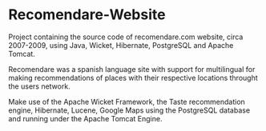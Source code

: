 Recomendare-Website
===================

Project containing the source code of recomendare.com website, circa 2007-2009, using Java, Wicket, Hibernate, PostgreSQL and Apache Tomcat.

Recomendare was a spanish language site with support for multilingual for making recommendations of places with their respective locations throught the users network.

Make use of the Apache Wicket Framework, the Taste recommendation engine, Hibernate, Lucene, Google Maps using the PostgreSQL database and running under the Apache Tomcat Engine.
